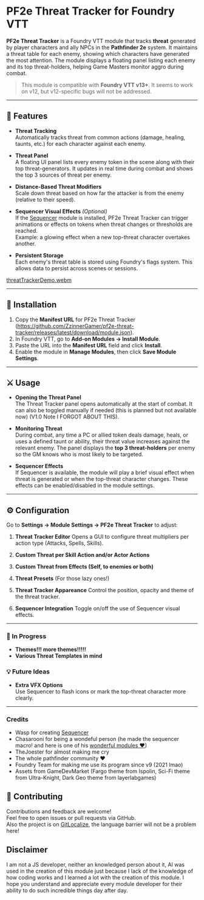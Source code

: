 # PF2e Threat Tracker for Foundry VTT

**PF2e Threat Tracker** is a Foundry VTT module that tracks **threat** generated by player characters and ally NPCs in the **Pathfinder 2e** system. It maintains a threat table for each enemy, showing which characters have generated the most attention. The module displays a floating panel listing each enemy and its top threat-holders, helping Game Masters monitor aggro during combat.

> This module is compatible with **Foundry VTT v13+**. It seems to work on v12, but v12-specific bugs will not be addressed.

---

## 🧩 Features

- **Threat Tracking**  
  Automatically tracks threat from common actions (damage, healing, taunts, etc.) for each character against each enemy.

- **Threat Panel**  
  A floating UI panel lists every enemy token in the scene along with their top threat-generators. It updates in real time during combat and shows the top 3 sources of threat per enemy.

- **Distance-Based Threat Modifiers**  
  Scale down threat based on how far the attacker is from the enemy (relative to their speed).

- **Sequencer Visual Effects** *(Optional)*  
  If the [Sequencer](https://github.com/fantasycalendar/FoundryVTT-Sequencer) module is installed, PF2e Threat Tracker can trigger animations or effects on tokens when threat changes or thresholds are reached.  
  Example: a glowing effect when a new top-threat character overtakes another.

- **Persistent Storage**  
  Each enemy's threat table is stored using Foundry's flags system. This allows data to persist across scenes or sessions.



[threatTrackerDemo.webm](https://github.com/user-attachments/assets/8b0f310a-547e-4fa5-97ac-d394659e4425)




---

## 🚀 Installation

1. Copy the **Manifest URL** for PF2e Threat Tracker (https://github.com/ZzinnerGamer/pf2e-threat-tracker/releases/latest/download/module.json).
2. In Foundry VTT, go to **Add-on Modules → Install Module**.
3. Paste the URL into the **Manifest URL** field and click **Install**.
4. Enable the module in **Manage Modules**, then click **Save Module Settings**.

---

## ⚔️ Usage

- **Opening the Threat Panel**  
  The Threat Tracker panel opens automatically at the start of combat. It can also be toggled manually if needed (this is planned but not available now) (V1.0 Note I FORGOT ABOUT THIS).

- **Monitoring Threat**  
  During combat, any time a PC or allied token deals damage, heals, or uses a defined taunt or ability, their threat value increases against the relevant enemy. The panel displays the **top 3 threat-holders** per enemy so the GM knows who is most likely to be targeted.

- **Sequencer Effects**  
  If Sequencer is available, the module will play a brief visual effect when threat is generated or when the top-threat character changes. These effects can be enabled/disabled in the module settings.

---

## ⚙️ Configuration

Go to **Settings → Module Settings → PF2e Threat Tracker** to adjust:

1. **Threat Tracker Editor**
   Opens a GUI to configure threat multipliers per action type (Attacks, Spells, Skills).

2. **Custom Threat per Skill Action and/or Actor Actions**

3. **Custom Threat from Effects (Self, to enemies or both)**

4. **Threat Presets**
   (For those lazy ones!)

6. **Threat Tracker Appareance**
   Control the position, opacity and theme of the threat tracker.

7. **Sequencer Integration**
   Toggle on/off the use of Sequencer visual effects.

---

### 🔧 In Progress

- **Themes!!! more themes!!!!!**
- **Various Threat Templates in mind**

### 💡 Future Ideas

- **Extra VFX Options**  
  Use Sequencer to flash icons or mark the top-threat character more clearly.

---

### Credits

- Wasp for creating [Sequencer](https://foundryvtt.com/packages/sequencer)
- Chasarooni for being a wondeful person (he made the sequencer macro! and here is one of his [wonderful modules ♥](https://foundryvtt.com/packages/pf2e-rpg-numbers))
- TheJoester for almost making me cry
- The whole pathfinder community ♥
- Foundry Team for making me use its program since v9 (2021 lmao)
- Assets from GameDevMarket (Fargo theme from Ispolin, Sci-Fi theme from Ultra-Knight, Dark Geo theme from layerlabgames)

## 🙌 Contributing

Contributions and feedback are welcome!  
Feel free to open issues or pull requests via GitHub.  
Also the project is on [GitLocalize](https://gitlocalize.com/repo/10413), the language barrier will not be a problem here! 

## Disclaimer
I am not a JS developer, neither an knowledged person about it, AI was used in the creation of this module just because I lack of the knowledge of how coding works and I learned a lot with the creation of this module. I hope you understand and appreciate every module developer for their ability to do such incredible things day after day.
